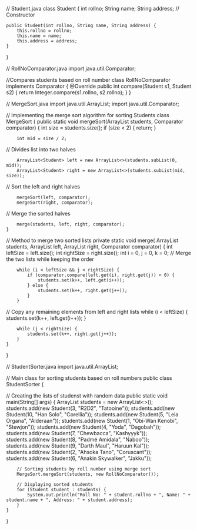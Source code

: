 // Student.java
class Student {
    int rollno;
    String name;
    String address;
// Constructor 

    public Student(int rollno, String name, String address) {
        this.rollno = rollno;
        this.name = name;
        this.address = address;
    }
}

// RollNoComparator.java
import java.util.Comparator;

//Compares students based on roll number 
class RollNoComparator implements Comparator<Student> {
    @Override
    public int compare(Student s1, Student s2) {
        return Integer.compare(s1.rollno, s2.rollno);
    }
}

// MergeSort.java
import java.util.ArrayList;
import java.util.Comparator;

// Implementing the merge sort algorithm for sorting Students 
class MergeSort {
    public static void mergeSort(ArrayList<Student> students, Comparator<Student> comparator) {
        int size = students.size();
        if (size < 2) {
            return;
        }

        int mid = size / 2;
// Divides list into two halves 

        ArrayList<Student> left = new ArrayList<>(students.subList(0, mid));
        ArrayList<Student> right = new ArrayList<>(students.subList(mid, size));
// Sort the left and right halves 

        mergeSort(left, comparator);
        mergeSort(right, comparator);

// Merge the sorted halves 

        merge(students, left, right, comparator);
    }

// Method to merge two sorted lists 
    private static void merge(
            ArrayList<Student> students,
            ArrayList<Student> left,
            ArrayList<Student> right,
            Comparator<Student> comparator) {
        int leftSize = left.size();
        int rightSize = right.size();
        int i = 0, j = 0, k = 0;
// Merge the two lists while keeping the order

        while (i < leftSize && j < rightSize) {
            if (comparator.compare(left.get(i), right.get(j)) < 0) {
                students.set(k++, left.get(i++));
            } else {
                students.set(k++, right.get(j++));
            }
        }

// Copy any remaining elements from left and right lists 
        while (i < leftSize) {
            students.set(k++, left.get(i++));
        }

        while (j < rightSize) {
            students.set(k++, right.get(j++));
        }
    }
}

// StudentSorter.java
import java.util.ArrayList;

// Main class for sorting students based on roll numbers 
public class StudentSorter {

// Creating the lists of studenst with random data 
    public static void main(String[] args) {
        ArrayList<Student> students = new ArrayList<>();
        students.add(new Student(3, "R2D2", "Tatooine"));
        students.add(new Student(10, "Han Solo", "Corellia"));
        students.add(new Student(5, "Leia Organa", "Alderaan"));
        students.add(new Student(1, "Obi-Wan Kenobi", "Stewjon"));
        students.add(new Student(4, "Yoda", "Dagobah"));
        students.add(new Student(7, "Chewbacca", "Kashyyyk"));
        students.add(new Student(8, "Padmé Amidala", "Naboo"));
        students.add(new Student(9, "Darth Maul", "Haruun Kal"));
        students.add(new Student(2, "Ahsoka Tano", "Coruscant"));
        students.add(new Student(6, "Anakin Skywalker", "Jakku"));

        // Sorting students by roll number using merge sort
        MergeSort.mergeSort(students, new RollNoComparator());

        // Displaying sorted students
        for (Student student : students) {
            System.out.println("Roll No: " + student.rollno + ", Name: " + student.name + ", Address: " + student.address);
        }
    }
}

